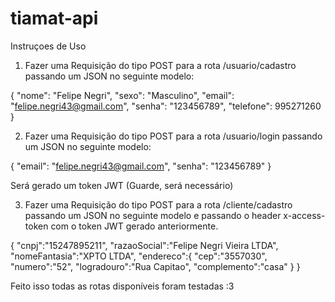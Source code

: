 # tiamat-api

Instruçoes de Uso

1. Fazer uma Requisição do tipo POST para a rota /usuario/cadastro passando um JSON no seguinte modelo:

{
	"nome": "Felipe Negri",
	"sexo": "Masculino",
	"email": "felipe.negri43@gmail.com",
	"senha": "123456789",
	"telefone": 995271260
}

2. Fazer uma Requisição do tipo POST para a rota /usuario/login passando um JSON no seguinte modelo:

{
	"email": "felipe.negri43@gmail.com",
	"senha": "123456789"
}

Será gerado um token JWT (Guarde, será necessário)

3. Fazer uma Requisição do tipo POST para a rota /cliente/cadastro passando um JSON no seguinte modelo e passando o header x-access-token com o token JWT gerado anteriormente.

{
   "cnpj":"15247895211",
   "razaoSocial":"Felipe Negri Vieira LTDA",
   "nomeFantasia":"XPTO LTDA",
   "endereco":{
      "cep":"3557030",
      "numero":"52",
      "logradouro":"Rua Capitao",
      "complemento":"casa"
   }
}

Feito isso todas as rotas disponíveis foram testadas :3
